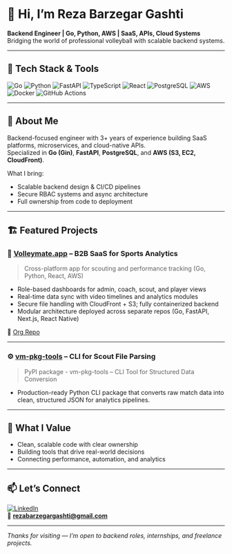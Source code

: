 # 👋 Hi, I’m Reza Barzegar Gashti

**Backend Engineer | Go, Python, AWS | SaaS, APIs, Cloud Systems**  
Bridging the world of professional volleyball with scalable backend systems.

---

## 🔧 Tech Stack & Tools

![Go](https://img.shields.io/badge/Go-00ADD8?style=for-the-badge&logo=go)
![Python](https://img.shields.io/badge/Python-3776AB?style=for-the-badge&logo=python&logoColor=white)
![FastAPI](https://img.shields.io/badge/FastAPI-009688?style=for-the-badge&logo=fastapi)
![TypeScript](https://img.shields.io/badge/TypeScript-007ACC?style=for-the-badge&logo=typescript)
![React](https://img.shields.io/badge/React-20232A?style=for-the-badge&logo=react&logoColor=61DAFB)
![PostgreSQL](https://img.shields.io/badge/PostgreSQL-336791?style=for-the-badge&logo=postgresql)
![AWS](https://img.shields.io/badge/AWS-232F3E?style=for-the-badge&logo=amazonaws)
![Docker](https://img.shields.io/badge/Docker-2496ED?style=for-the-badge&logo=docker)
![GitHub Actions](https://img.shields.io/badge/CI%2FCD-2088FF?style=for-the-badge&logo=githubactions)

---

## 🧠 About Me

Backend-focused engineer with 3+ years of experience building SaaS platforms, microservices, and cloud-native APIs.  
Specialized in **Go (Gin)**, **FastAPI**, **PostgreSQL**, and **AWS (S3, EC2, CloudFront)**.  

What I bring:
- Scalable backend design & CI/CD pipelines  
- Secure RBAC systems and async architecture  
- Full ownership from code to deployment  

---

## 🏗️ Featured Projects

### 🏐 [Volleymate.app](https://www.volleymate.app) – B2B SaaS for Sports Analytics

> Cross-platform app for scouting and performance tracking (Go, Python, React, AWS)

- Role-based dashboards for admin, coach, scout, and player views
- Real-time data sync with video timelines and analytics modules
- Secure file handling with CloudFront + S3; fully containerized backend
- Modular architecture deployed across separate repos (Go, FastAPI, Next.js, React Native)

🔗 [Org Repo](https://github.com/volleymateteam)

---

### ⚙️ [vm-pkg-tools](https://pypi.org/project/vm-pkg-tools) – CLI for Scout File Parsing

> PyPI package - vm-pkg-tools – CLI Tool for Structured Data Conversion

- Production-ready Python CLI package that converts raw match data into clean, structured JSON for analytics pipelines.

---

## 🎯 What I Value

- Clean, scalable code with clear ownership  
- Building tools that drive real-world decisions  
- Connecting performance, automation, and analytics

---

## 📫 Let’s Connect

[![LinkedIn](https://img.shields.io/badge/LinkedIn-0077B5?style=for-the-badge&logo=linkedin)](https://www.linkedin.com/in/reza-barzegar-gashti/)  
📧 **rezabarzegargashti@gmail.com**

---

_Thanks for visiting — I’m open to backend roles, internships, and freelance projects._
